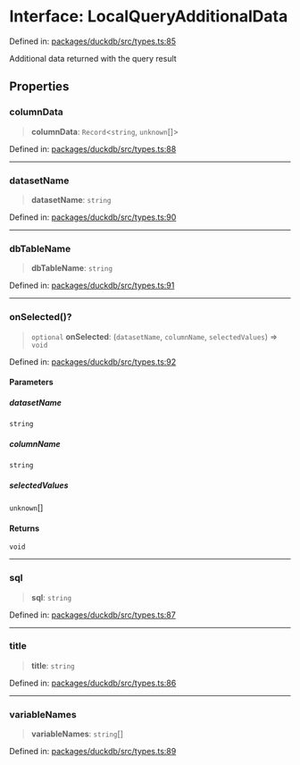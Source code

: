 # Interface: LocalQueryAdditionalData

Defined in: [packages/duckdb/src/types.ts:85](https://github.com/GeoDaCenter/openassistant/blob/29609671cd3dde9838cd883f922b4386c5dff272/packages/duckdb/src/types.ts#L85)

Additional data returned with the query result

## Properties

### columnData

> **columnData**: `Record`\<`string`, `unknown`[]\>

Defined in: [packages/duckdb/src/types.ts:88](https://github.com/GeoDaCenter/openassistant/blob/29609671cd3dde9838cd883f922b4386c5dff272/packages/duckdb/src/types.ts#L88)

***

### datasetName

> **datasetName**: `string`

Defined in: [packages/duckdb/src/types.ts:90](https://github.com/GeoDaCenter/openassistant/blob/29609671cd3dde9838cd883f922b4386c5dff272/packages/duckdb/src/types.ts#L90)

***

### dbTableName

> **dbTableName**: `string`

Defined in: [packages/duckdb/src/types.ts:91](https://github.com/GeoDaCenter/openassistant/blob/29609671cd3dde9838cd883f922b4386c5dff272/packages/duckdb/src/types.ts#L91)

***

### onSelected()?

> `optional` **onSelected**: (`datasetName`, `columnName`, `selectedValues`) => `void`

Defined in: [packages/duckdb/src/types.ts:92](https://github.com/GeoDaCenter/openassistant/blob/29609671cd3dde9838cd883f922b4386c5dff272/packages/duckdb/src/types.ts#L92)

#### Parameters

##### datasetName

`string`

##### columnName

`string`

##### selectedValues

`unknown`[]

#### Returns

`void`

***

### sql

> **sql**: `string`

Defined in: [packages/duckdb/src/types.ts:87](https://github.com/GeoDaCenter/openassistant/blob/29609671cd3dde9838cd883f922b4386c5dff272/packages/duckdb/src/types.ts#L87)

***

### title

> **title**: `string`

Defined in: [packages/duckdb/src/types.ts:86](https://github.com/GeoDaCenter/openassistant/blob/29609671cd3dde9838cd883f922b4386c5dff272/packages/duckdb/src/types.ts#L86)

***

### variableNames

> **variableNames**: `string`[]

Defined in: [packages/duckdb/src/types.ts:89](https://github.com/GeoDaCenter/openassistant/blob/29609671cd3dde9838cd883f922b4386c5dff272/packages/duckdb/src/types.ts#L89)

